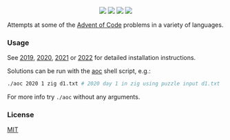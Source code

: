 <p align="center">
    <a href="./2022"><img src="https://img.shields.io/badge/2022-0%2F25-blue"></a>
    <a href="./2021"><img src="https://img.shields.io/badge/2021-15%2F25-blue"></a>
    <a href="./2020"><img src="https://img.shields.io/badge/2020-15%2F25-blue"></a>
    <a href="./2019"><img src="https://img.shields.io/badge/2019-3%2F25-blue"></a>
</p>

Attempts at some of the [Advent of Code](https://adventofcode.com/) problems in a variety
 of languages.

### Usage

See [2019](./2019/README.md), [2020](./2020/README.md), [2021](./2021/README.md)
or [2022](./2022/README.md) for detailed installation instructions.

Solutions can be run with the [aoc](./aoc) shell script, e.g.:

```sh
./aoc 2020 1 zig d1.txt # 2020 day 1 in zig using puzzle input d1.txt
```

For more info try `./aoc` without any arguments.

### License

[MIT](./LICENSE)

